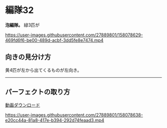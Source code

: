 # 編隊32  
**泡編隊。**
緑3匹が

https://user-images.githubusercontent.com/27889801/158078629-469fd6f6-be00-489d-acbf-3dd5fe8e7474.mp4


## 向きの見分け方   
黄4匹が左から出てくるものが左向き。
___  
## パーフェクトの取り方  

  
[動画ダウンロード](media/H264/form30per.mp4?raw=true)

https://user-images.githubusercontent.com/27889801/158078638-e20cc44a-81a8-417e-b394-292d74feaad3.mp4
